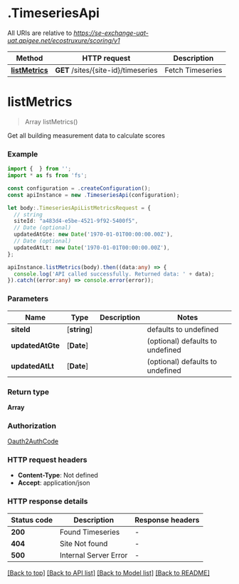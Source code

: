 # .TimeseriesApi

All URIs are relative to *https://se-exchange-uat-uat.apigee.net/ecostruxure/scoring/v1*

Method | HTTP request | Description
------------- | ------------- | -------------
[**listMetrics**](TimeseriesApi.md#listMetrics) | **GET** /sites/{site-id}/timeseries | Fetch Timeseries


# **listMetrics**
> Array<Timeserie> listMetrics()

Get all building measurement data to calculate scores

### Example


```typescript
import {  } from '';
import * as fs from 'fs';

const configuration = .createConfiguration();
const apiInstance = new .TimeseriesApi(configuration);

let body:.TimeseriesApiListMetricsRequest = {
  // string
  siteId: "a483d4-e5be-4521-9f92-5400f5",
  // Date (optional)
  updatedAtGte: new Date('1970-01-01T00:00:00.00Z'),
  // Date (optional)
  updatedAtLt: new Date('1970-01-01T00:00:00.00Z'),
};

apiInstance.listMetrics(body).then((data:any) => {
  console.log('API called successfully. Returned data: ' + data);
}).catch((error:any) => console.error(error));
```


### Parameters

Name | Type | Description  | Notes
------------- | ------------- | ------------- | -------------
 **siteId** | [**string**] |  | defaults to undefined
 **updatedAtGte** | [**Date**] |  | (optional) defaults to undefined
 **updatedAtLt** | [**Date**] |  | (optional) defaults to undefined


### Return type

**Array<Timeserie>**

### Authorization

[Oauth2AuthCode](README.md#Oauth2AuthCode)

### HTTP request headers

 - **Content-Type**: Not defined
 - **Accept**: application/json


### HTTP response details
| Status code | Description | Response headers |
|-------------|-------------|------------------|
**200** | Found Timeseries |  -  |
**404** | Site Not found |  -  |
**500** | Internal Server Error |  -  |

[[Back to top]](#) [[Back to API list]](README.md#documentation-for-api-endpoints) [[Back to Model list]](README.md#documentation-for-models) [[Back to README]](README.md)


